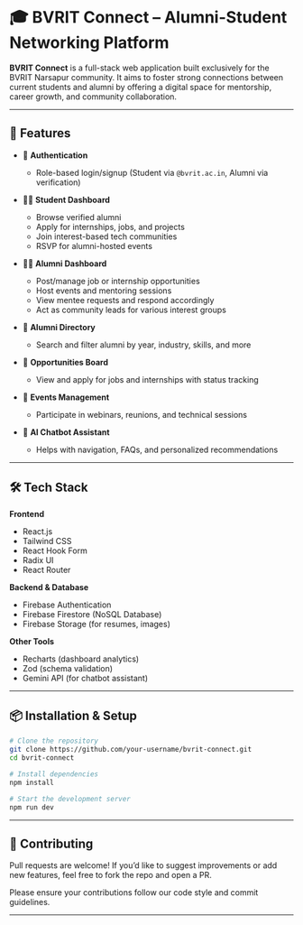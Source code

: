# 🎓 BVRIT Connect – Alumni-Student Networking Platform

**BVRIT Connect** is a full-stack web application built exclusively for the BVRIT Narsapur community. It aims to foster strong connections between current students and alumni by offering a digital space for mentorship, career growth, and community collaboration.

---

## 🚀 Features

- 🔐 **Authentication**  
  - Role-based login/signup (Student via `@bvrit.ac.in`, Alumni via verification)
  
- 🧑‍🎓 **Student Dashboard**
  - Browse verified alumni
  - Apply for internships, jobs, and projects
  - Join interest-based tech communities
  - RSVP for alumni-hosted events

- 👩‍🏫 **Alumni Dashboard**
  - Post/manage job or internship opportunities
  - Host events and mentoring sessions
  - View mentee requests and respond accordingly
  - Act as community leads for various interest groups

- 📇 **Alumni Directory**
  - Search and filter alumni by year, industry, skills, and more

- 💼 **Opportunities Board**
  - View and apply for jobs and internships with status tracking

- 📅 **Events Management**
  - Participate in webinars, reunions, and technical sessions

- 🤖 **AI Chatbot Assistant**
  - Helps with navigation, FAQs, and personalized recommendations

---

## 🛠 Tech Stack

**Frontend**  
- React.js  
- Tailwind CSS  
- React Hook Form  
- Radix UI  
- React Router

**Backend & Database**  
- Firebase Authentication  
- Firebase Firestore (NoSQL Database)  
- Firebase Storage (for resumes, images)

**Other Tools**  
- Recharts (dashboard analytics)  
- Zod (schema validation)  
- Gemini API (for chatbot assistant)

---

## 📦 Installation & Setup

```bash
# Clone the repository
git clone https://github.com/your-username/bvrit-connect.git
cd bvrit-connect

# Install dependencies
npm install

# Start the development server
npm run dev
```

---

## 🤝 Contributing

Pull requests are welcome! If you’d like to suggest improvements or add new features, feel free to fork the repo and open a PR.

Please ensure your contributions follow our code style and commit guidelines.

---
